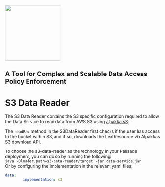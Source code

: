 <!---
Copyright 2018-2021 Crown Copyright

Licensed under the Apache License, Version 2.0 (the "License");
you may not use this file except in compliance with the License.
You may obtain a copy of the License at

  http://www.apache.org/licenses/LICENSE-2.0

Unless required by applicable law or agreed to in writing, software
distributed under the License is distributed on an "AS IS" BASIS,
WITHOUT WARRANTIES OR CONDITIONS OF ANY KIND, either express or implied.
See the License for the specific language governing permissions and
limitations under the License.
--->

# <img src="..logos/logo.svg" width="180">

## A Tool for Complex and Scalable Data Access Policy Enforcement

# S3 Data Reader

The S3 Data Reader contains the S3 specific configuration required to allow the Data Service to read data from AWS S3 using [alpakka s3](https://doc.akka.io/docs/alpakka/current/s3.html).  

The `readRaw` method in the S3DataReader first checks if the user has access to the bucket within S3, and if so, downloads the LeafResource via Alpakkas S3 download API.

To choose the s3-data-reader as the technology in your Palisade deployment, you can do so by running the following:  
```java -Dloader.path=s3-data-reader/target -jar data-service.jar```  
Or by configuring the implementation in the relevant yaml files:
```yaml
data:
        implementation: s3